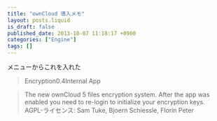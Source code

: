 ```yaml
---
title: "ownCloud 導入メモ"
layout: posts.liquid
is_draft: false
published_date: 2013-10-07 11:18:17 +0900
categories: ["Engine"]
tags: []
---
```


メニューからこれを入れた

> Encryption0.4Internal App

> The new ownCloud 5 files encryption system. After the app was enabled you need to re-login to initialize your encryption keys.  
> AGPL-ライセンス: Sam Tuke, Bjoern Schiessle, Florin Peter


